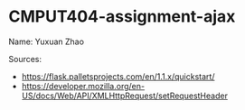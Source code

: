 CMPUT404-assignment-ajax
==============================
Name: Yuxuan Zhao

Sources:
* https://flask.palletsprojects.com/en/1.1.x/quickstart/
* https://developer.mozilla.org/en-US/docs/Web/API/XMLHttpRequest/setRequestHeader


